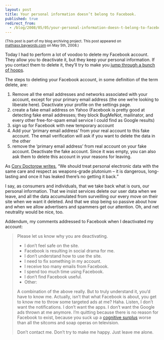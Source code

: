 ```yaml
---
layout: post
title: Your personal information doesn’t belong to Facebook.
published: true
redirect_from:
  - /blog/2008/05/05/your-personal-information-doesn-t-belong-to-facebook-/
---
```

<small>(This post is part of my blog archiving project. This post appeared on [mathiasx.baywords.com](http://mathiasx.baywords.com/2008/05/05/your-personal-information-doesnt-belong-to-facebook/) on May 5th, 2008.)</small>

Today I had to perform a lot of voodoo to delete my Facebook account. They allow you to deactivate it, but they keep your personal information. If you contact them to delete it, they’ll try to make you [jump through a bunch of hoops](http://stevenmansour.com/writings/2007/jul/23/2342/2504_steps_to_closing_your_facebook_account).

The steps to deleting your Facebook account, in some definition of the term delete, are:

1.  Remove all the email addresses and networks associated with your account, except for your primary email address (the one we’re looking to liberate here). Deactivate your profile on the settings page.
2.  create a fake email address on Yahoo (Facebook is pretty good at detecting fake email addresses; they block BugMeNot, mailinator, and every other free-for-spam email service I could find as Google results)
3.  sign up for Facebook with new temporary account
4.  Add your ‘primary email address’ from your real account to this fake account. The email verification will ask if you want to delete the data in the other
5.  remove the ‘primary email address’ from real account on your fake account. Deactivate the fake account. Since it was empty, you can also ask them to delete this account in your reasons for leaving.

As [Cory Doctorow writes](http://www.guardian.co.uk/technology/2008/jan/15/data.security), “We should treat personal electronic data with the same care and respect as weapons-grade plutonium – it is dangerous, long-lasting and once it has leaked there’s no getting it back.”

I say, as consumers and individuals, that we take back what is ours, our personal information. That we insist services delete our user data when we leave, and all the data accumulated from surveilling our every move on their site when we want it deleted. And that we stop being so passive about how and when we allow advertisers and spammers get our attention. Oh, and net neutrality would be nice, too.

Addendum, my comments addressed to Facebook when I deactivated my account:

> Please let us know why you are deactivating.
>
> * I don’t feel safe on the site.
> * Facebook is resulting in social drama for me.
> * I don’t understand how to use the site.
> * I need to fix something in my account. 
> * I receive too many emails from Facebook.
> * I spend too much time using Facebook.
> * I don’t find Facebook useful.
> * Other:
>
> A combination of the above really. But to truly understand it, you’d have to know me. Actually, isn’t that what Facebook is about, you get to know me to throw some targeted ads at me? Haha. Listen, I don’t want the notifications. I don’t want the apps. I don’t want the Google ads thrown at me anymore. I’m quitting because there is no reason for Facebook to exist, because you suck up a [cognitive surplus](http://www.warrenellis.com/?p=5885) worse than all the sitcoms and soap operas on television.
>
> Don’t contact me. Don’t try to make me happy. Just leave me alone.
